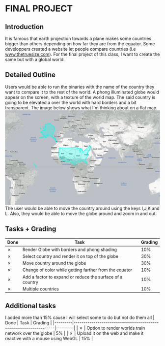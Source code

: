 # FINAL PROJECT
## Introduction
It is famous that earth projection towards a plane makes some countries bigger than others depending on how far they are from the equator. Some developpers created a website let people compare countries (i.e www.thetruesize.com). For the final project of this class, I want to create the same but with a global world.

## Detailed Outline
Users would be able to run the binaries with the name of the country they want to compare it to the rest of the world. A phong illuminated globe would appear on the screen, with a texture of the world map. The said country is going to be elevated a over the world with hard borders and a bit transparent. The image below shows what I'm thinking about on a flat map.
![United States](./documentation/usa.png)
The user would be able to move the country around using the keys I,J,K and L. Also, they would be able to move the globe around and zoom in and out.

## Tasks + Grading

| Done | Task | Grading |
| --- | --- | --- |
| ✗ | Render Globe with borders and phong shading | 10% |
| ✗ | Select country and render it on top of the globe | 30% |
| ✗ | Move country around the globe | 30% |
| ✗ | Change of color while getting farther from the equator | 10% |
| ✗ | Add a factor to expand or reduce the surface of a country  | 10% |
| ✗ | Multiple countries | 10% |

## Additional tasks
I added more than 15% cause I will select some to do but not do them all
| Done    | Task                                                               | Grading |
|---------|--------------------------------------------------------------------|---------|
| &cross; | Option to render worlds train network over the globe               | 5%      |
| &cross; | Upload it on the web and make it reactive with a mouse using WebGL | 15%     |